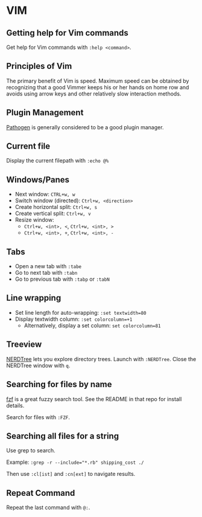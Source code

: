 # VIM

## Getting help for Vim commands

Get help for Vim commands with `:help <command>`.

## Principles of Vim

The primary benefit of Vim is speed. Maximum speed can be obtained by recognizing that a good Vimmer keeps his or her hands on home row and avoids using arrow keys and other relatively slow interaction methods.

## Plugin Management

[Pathogen](https://github.com/tpope/vim-pathogen) is generally considered to be a good plugin manager.

## Current file

Display the current filepath with `:echo @%`

## Windows/Panes

* Next window: `CTRL+w, w`
* Switch window (directed): `Ctrl+w, <direction>`
* Create horizontal split: `Ctrl+w, s`
* Create vertical split: `Ctrl+w, v`
* Resize window:
   * `Ctrl+w, <int>, <`, `Ctrl+w, <int>, >`
   * `Ctrl+w, <int>, +`, `Ctrl+w, <int>, -`

## Tabs

* Open a new tab with `:tabe`
* Go to next tab with `:tabn`
* Go to previous tab with `:tabp` or `:tabN`

## Line wrapping

* Set line length for auto-wrapping: `:set textwidth=80`
* Display textwidth column: `:set colorcolumn=+1`
   * Alternatively, display a set column: `set colorcolumn=81`

## Treeview

[NERDTree](http://www.vim.org/scripts/script.php?script_id=1658) lets you explore directory trees. Launch with `:NERDTree`. Close the NERDTree window with `q`.

## Searching for files by name

[fzf](https://github.com/junegunn/fzf) is a great fuzzy search tool. See the README in that repo for install details.

Search for files with `:FZF`.

## Searching all files for a string

Use grep to search.

Example: `:grep -r --include="*.rb" shipping_cost ./`

Then use `:cl[ist]` and `:cn[ext]` to navigate results.

## Repeat Command

Repeat the last command with `@:`.
